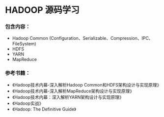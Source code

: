 # HADOOP 源码学习

### 包含内容：

- Hadoop Common (Configuration、Serializable、Compression、IPC、FileSystem)
- HDFS
- YARN
- MapReduce

### 参考书籍：

- 《Hadoop技术内幕-深入解析Hadoop Common和HDFS架构设计与实现原理》
- 《Hadoop技术内幕-深入解析MapReduce架构设计与实现原理》
- 《Hadoop技术内幕：深入解析YARN架构设计与实现原理》
- 《Hadoop实战》
- 《Hadoop: The Definitive Guide》
